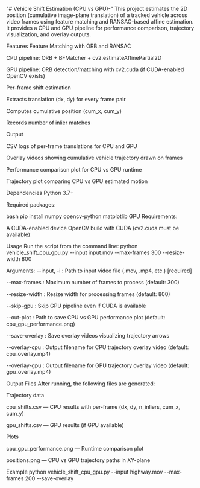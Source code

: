 "# Vehicle Shift Estimation (CPU vs GPU)-"
This project estimates the 2D position (cumulative image-plane translation) of a tracked vehicle across video frames using feature matching and RANSAC-based affine estimation. It provides a CPU and GPU pipeline for performance comparison, trajectory visualization, and overlay outputs.

Features
Feature Matching with ORB and RANSAC

CPU pipeline: ORB + BFMatcher + cv2.estimateAffinePartial2D

GPU pipeline: ORB detection/matching with cv2.cuda (if CUDA-enabled OpenCV exists)

Per-frame shift estimation

Extracts translation (dx, dy) for every frame pair

Computes cumulative position (cum_x, cum_y)

Records number of inlier matches

Output

CSV logs of per-frame translations for CPU and GPU

Overlay videos showing cumulative vehicle trajectory drawn on frames

Performance comparison plot for CPU vs GPU runtime

Trajectory plot comparing CPU vs GPU estimated motion


Dependencies
Python 3.7+

Required packages:

bash
pip install numpy opencv-python matplotlib
GPU Requirements:

A CUDA-enabled device
OpenCV build with CUDA (cv2.cuda must be available)


Usage
Run the script from the command line:
python vehicle_shift_cpu_gpu.py --input input.mov --max-frames 300 --resize-width 800

Arguments:
--input, -i : Path to input video file (.mov, .mp4, etc.) [required]

--max-frames : Maximum number of frames to process (default: 300)

--resize-width : Resize width for processing frames (default: 800)

--skip-gpu : Skip GPU pipeline even if CUDA is available

--out-plot : Path to save CPU vs GPU performance plot (default: cpu_gpu_performance.png)

--save-overlay : Save overlay videos visualizing trajectory arrows

--overlay-cpu : Output filename for CPU trajectory overlay video (default: cpu_overlay.mp4)

--overlay-gpu : Output filename for GPU trajectory overlay video (default: gpu_overlay.mp4)


Output Files
After running, the following files are generated:

Trajectory data

cpu_shifts.csv — CPU results with per-frame (dx, dy, n_inliers, cum_x, cum_y)

gpu_shifts.csv — GPU results (if GPU available)

Plots

cpu_gpu_performance.png — Runtime comparison plot

positions.png — CPU vs GPU trajectory paths in XY-plane

Example
python vehicle_shift_cpu_gpu.py --input highway.mov --max-frames 200 --save-overlay
